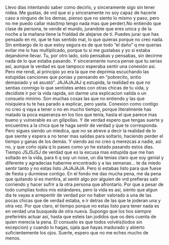 Llevo dias intentando saber como decirlo, y sinceramente sigo sin tener nidea. Me gustas, de vrd que si y sinceramente no soy capaz de hacerle caso a ninguno de los demas, pienso que no siento lo mismo y paso, pero no me puedo callar más(tmp tengo nada mas que perder).No entiendo que clase de persona, te vende el mundo, jurandote que eres unica y de la noche a la mañana tiene la frialdad de alejarse de ti. Puedes jurar que has pensado en mi, que te has sentido mal, lo que quieras porque no creo nada. Sin embargo de lo que estoy segura es de que todo “el daño” q me querias evitar me lo has multiplicado, porque tu si me gustabas y yo si estaba dejandome llevar. Tu, por otro lado, solo pensabas y pensabas, sin decirme nada de lo que estaba pasando. Y sinceramente nunca pense que tu serias así, aunque la verdad es que tampoco esperaba sentir una conexión asi. Pero me rendí, al principio yo era la que me deprimia escuchando las estupidas canciones que ponias y pensando en “pobrecito, sintio demasiado y sé asustó”. JAJAJAJAJ q estupida, la realidad es que no sentias conmigo lo que sentistes antes con otras chicas de tu vida, y decidiste ir por la vida rapida, sin darme una explicacion valida o un consuelo minimo. Son muchas cosas las que no entiendo y las que nisiquiera tu te has parado a explicar, pero yasta. Conexion como contigo no creo q vaya a tener o no en mucho tiempo, porque literalmente has matado la poca esperanza en los tios que tenia, hasta el que parece mas bueno y vulnerable es un gilipollas. Y de verdad espero que tengas suerte y encuentres a la chica que te haga sentir de verdad y que te corresponda. Pero sigues siendo un miedica, que no se atreve a decir la realidad de lo que siente y espera a no tener mas salidas para soltarlo, haciendo perder el tiempo y ganas de los demás. Y siendo así no creo q merezcas a nadie, así no, y que coño ojala q lo pases como yo he estado pasando estos días. Tiempo JSJSJSJ de verdad que es la excusa mas estupida que me han soltado en la vida, para ti q soy un nose, un dia tenias claro que soy genial y diferente y agradecias haberme encontrado y a las semanas… te da miedo sentir tanto y no estas listo JAJAJAJA. Pero si estabas listo para que fuese de fiesta y durmiese contigo. En el fondo me das mucha pena, me da pena que quitando si es mentira, al sentir algo por alguien de vrd prefieras salir corriendo y hacer sufrir a la otra persona que afrontarlo. Por que a pesar de todo cumplías todos mis estándares, pero la vida es así, siento que algun dia te vayas a arrepentir de verdad por no haber valorado a una de las pocas chicas que de verdad estaba, e ir detras de las que te joderan una y otra vez. Por que claro, el tiempo porque no estas listo para tener nada es en verdad una busqueda de otra nueva. Supongo que los tios siempre preferiréis actuar así, hasta que esteis tan jodidos que os deis cuenta de quien merecia la pena. El consuelo es que todos volvéis(todos sin excepcion) y cuando lo hagas, ojala que hayas madurado y abierto suficientemente los ojos. Suerte, espero que no me eches mucho de menos.
